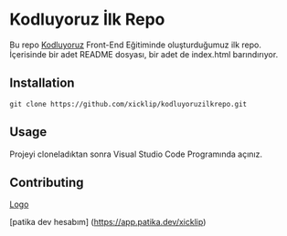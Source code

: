 # Kodluyoruz İlk Repo

Bu repo [Kodluyoruz](https://app.patika.dev/courses/git/) Front-End Eğitiminde oluşturduğumuz ilk repo. İçerisinde bir adet README dosyası, bir adet de index.html barındırıyor.

## Installation

```
git clone https://github.com/xicklip/kodluyoruzilkrepo.git

```

## Usage

Projeyi cloneladıktan sonra Visual Studio Code Programında açınız.

## Contributing

[Logo](https://prnt.sc/FzTqg0Egk0zt)

[patika dev hesabım] (https://app.patika.dev/xicklip)

